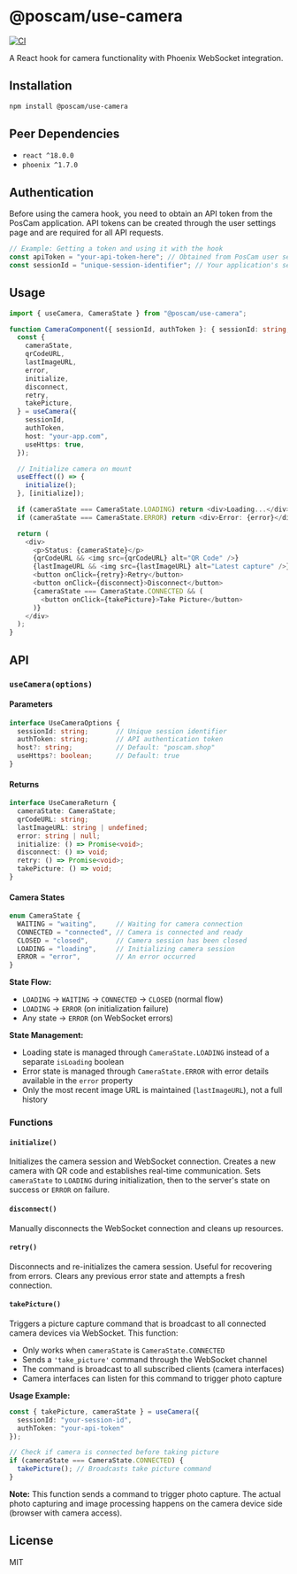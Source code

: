 # @poscam/use-camera

[![CI](https://github.com/kenichi/use-camera/actions/workflows/ci.yml/badge.svg)](https://github.com/kenichi/use-camera/actions/workflows/ci.yml)

A React hook for camera functionality with Phoenix WebSocket integration.

## Installation

```bash
npm install @poscam/use-camera
```

## Peer Dependencies

- `react ^18.0.0`
- `phoenix ^1.7.0`

## Authentication

Before using the camera hook, you need to obtain an API token from the PosCam application. API tokens can be created through the user settings page and are required for all API requests.

```typescript
// Example: Getting a token and using it with the hook
const apiToken = "your-api-token-here"; // Obtained from PosCam user settings
const sessionId = "unique-session-identifier"; // Your application's session ID
```

## Usage

```typescript
import { useCamera, CameraState } from "@poscam/use-camera";

function CameraComponent({ sessionId, authToken }: { sessionId: string, authToken: string }) {
  const {
    cameraState,
    qrCodeURL,
    lastImageURL,
    error,
    initialize,
    disconnect,
    retry,
    takePicture,
  } = useCamera({
    sessionId,
    authToken,
    host: "your-app.com",
    useHttps: true,
  });

  // Initialize camera on mount
  useEffect(() => {
    initialize();
  }, [initialize]);

  if (cameraState === CameraState.LOADING) return <div>Loading...</div>;
  if (cameraState === CameraState.ERROR) return <div>Error: {error}</div>;

  return (
    <div>
      <p>Status: {cameraState}</p>
      {qrCodeURL && <img src={qrCodeURL} alt="QR Code" />}
      {lastImageURL && <img src={lastImageURL} alt="Latest capture" />}
      <button onClick={retry}>Retry</button>
      <button onClick={disconnect}>Disconnect</button>
      {cameraState === CameraState.CONNECTED && (
        <button onClick={takePicture}>Take Picture</button>
      )}
    </div>
  );
}
```

## API

### `useCamera(options)`

#### Parameters

```typescript
interface UseCameraOptions {
  sessionId: string;       // Unique session identifier
  authToken: string;       // API authentication token
  host?: string;           // Default: "poscam.shop"
  useHttps?: boolean;      // Default: true
}
```

#### Returns

```typescript
interface UseCameraReturn {
  cameraState: CameraState;
  qrCodeURL: string;
  lastImageURL: string | undefined;
  error: string | null;
  initialize: () => Promise<void>;
  disconnect: () => void;
  retry: () => Promise<void>;
  takePicture: () => void;
}
```

#### Camera States

```typescript
enum CameraState {
  WAITING = "waiting",     // Waiting for camera connection
  CONNECTED = "connected", // Camera is connected and ready
  CLOSED = "closed",       // Camera session has been closed
  LOADING = "loading",     // Initializing camera session
  ERROR = "error",         // An error occurred
}
```

**State Flow:**
- `LOADING` → `WAITING` → `CONNECTED` → `CLOSED` (normal flow)
- `LOADING` → `ERROR` (on initialization failure)
- Any state → `ERROR` (on WebSocket errors)

**State Management:**
- Loading state is managed through `CameraState.LOADING` instead of a separate `isLoading` boolean
- Error state is managed through `CameraState.ERROR` with error details available in the `error` property
- Only the most recent image URL is maintained (`lastImageURL`), not a full history

### Functions

#### `initialize()`
Initializes the camera session and WebSocket connection. Creates a new camera with QR code and establishes real-time communication. Sets `cameraState` to `LOADING` during initialization, then to the server's state on success or `ERROR` on failure.

#### `disconnect()`
Manually disconnects the WebSocket connection and cleans up resources.

#### `retry()`
Disconnects and re-initializes the camera session. Useful for recovering from errors. Clears any previous error state and attempts a fresh connection.

#### `takePicture()`
Triggers a picture capture command that is broadcast to all connected camera devices via WebSocket. This function:

- Only works when `cameraState` is `CameraState.CONNECTED`
- Sends a `'take_picture'` command through the WebSocket channel
- The command is broadcast to all subscribed clients (camera interfaces)
- Camera interfaces can listen for this command to trigger photo capture

**Usage Example:**
```typescript
const { takePicture, cameraState } = useCamera({
  sessionId: "your-session-id",
  authToken: "your-api-token"
});

// Check if camera is connected before taking picture
if (cameraState === CameraState.CONNECTED) {
  takePicture(); // Broadcasts take picture command
}
```

**Note:** This function sends a command to trigger photo capture. The actual photo capturing and image processing happens on the camera device side (browser with camera access).

## License

MIT
